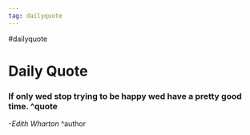 ```yaml
---
tag: dailyquote
---
```


#dailyquote

# Daily Quote

### If only wed stop trying to be happy wed have a pretty good time. ^quote
*-Edith Wharton* ^author
